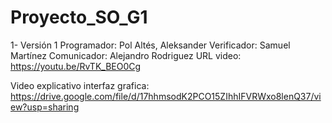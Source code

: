 # Proyecto_SO_G1
1- Versión 1
	Programador: Pol Altés, Aleksander
	Verificador: Samuel Martínez
	Comunicador: Alejandro Rodriguez
	URL video: https://youtu.be/RvTK_BEO0Cg

Video explicativo interfaz grafica: https://drive.google.com/file/d/17hhmsodK2PCO15ZIhhIFVRWxo8lenQ37/view?usp=sharing

